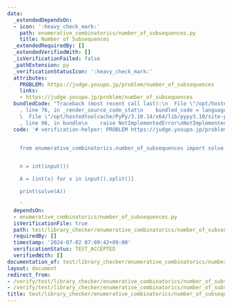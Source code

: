 ```yaml
---
data:
  _extendedDependsOn:
  - icon: ':heavy_check_mark:'
    path: enumerative_combinatorics/number_of_subsequences.py
    title: Number of Subsequences
  _extendedRequiredBy: []
  _extendedVerifiedWith: []
  _isVerificationFailed: false
  _pathExtension: py
  _verificationStatusIcon: ':heavy_check_mark:'
  attributes:
    PROBLEM: https://judge.yosupo.jp/problem/number_of_subsequences
    links:
    - https://judge.yosupo.jp/problem/number_of_subsequences
  bundledCode: "Traceback (most recent call last):\n  File \"/opt/hostedtoolcache/PyPy/3.10.14/x64/lib/pypy3.10/site-packages/onlinejudge_verify/documentation/build.py\"\
    , line 76, in _render_source_code_stat\n    bundled_code = language.bundle(\n\
    \  File \"/opt/hostedtoolcache/PyPy/3.10.14/x64/lib/pypy3.10/site-packages/onlinejudge_verify/languages/python.py\"\
    , line 96, in bundle\n    raise NotImplementedError\nNotImplementedError\n"
  code: '# verification-helper: PROBLEM https://judge.yosupo.jp/problem/number_of_subsequences


    from enumerative_combinatorics.number_of_subsequences import solve


    n = int(input())

    A = [int(x) for x in input().split()]

    print(solve(A))

    '
  dependsOn:
  - enumerative_combinatorics/number_of_subsequences.py
  isVerificationFile: true
  path: test/library_checker/enumerative_combinatorics/number_of_subsequences.test.py
  requiredBy: []
  timestamp: '2024-07-02 07:09:42+09:00'
  verificationStatus: TEST_ACCEPTED
  verifiedWith: []
documentation_of: test/library_checker/enumerative_combinatorics/number_of_subsequences.test.py
layout: document
redirect_from:
- /verify/test/library_checker/enumerative_combinatorics/number_of_subsequences.test.py
- /verify/test/library_checker/enumerative_combinatorics/number_of_subsequences.test.py.html
title: test/library_checker/enumerative_combinatorics/number_of_subsequences.test.py
---
```

